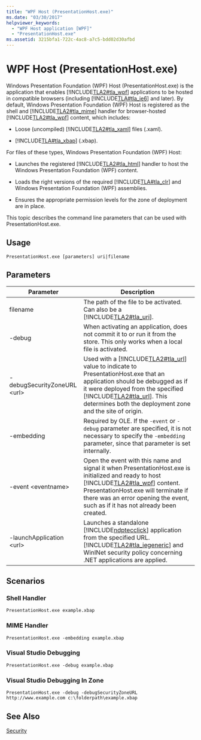 ```yaml
---
title: "WPF Host (PresentationHost.exe)"
ms.date: "03/30/2017"
helpviewer_keywords: 
  - "WPF Host application [WPF]"
  - "PresentationHost.exe"
ms.assetid: 3215bfa1-722c-4ac8-a7c5-bdd02d30afbd
---
```

# WPF Host (PresentationHost.exe)
Windows Presentation Foundation (WPF) Host (PresentationHost.exe) is the application that enables [!INCLUDE[TLA2#tla_wpf](../../../../includes/tla2sharptla-wpf-md.md)] applications to be hosted in compatible browsers (including [!INCLUDE[TLA#tla_ie6](../../../../includes/tlasharptla-ie6-md.md)] and later). By default, Windows Presentation Foundation (WPF) Host is registered as the shell and [!INCLUDE[TLA2#tla_mime](../../../../includes/tla2sharptla-mime-md.md)] handler for browser-hosted [!INCLUDE[TLA2#tla_wpf](../../../../includes/tla2sharptla-wpf-md.md)] content, which includes:  

- Loose (uncompiled) [!INCLUDE[TLA2#tla_xaml](../../../../includes/tla2sharptla-xaml-md.md)] files (.xaml).  

- [!INCLUDE[TLA#tla_xbap](../../../../includes/tlasharptla-xbap-md.md)] (.xbap).  

 For files of these types, Windows Presentation Foundation (WPF) Host:  

- Launches the registered [!INCLUDE[TLA2#tla_html](../../../../includes/tla2sharptla-html-md.md)] handler to host the Windows Presentation Foundation (WPF) content.  

- Loads the right versions of the required [!INCLUDE[TLA#tla_clr](../../../../includes/tlasharptla-clr-md.md)] and Windows Presentation Foundation (WPF) assemblies.  

- Ensures the appropriate permission levels for the zone of deployment are in place.  

 This topic describes the command line parameters that can be used with PresentationHost.exe.  

## Usage  
 `PresentationHost.exe [parameters] uri|filename`  

## Parameters  


|          Parameter           |                                                                                                                                                                     Description                                                                                                                                                                      |
|------------------------------|------------------------------------------------------------------------------------------------------------------------------------------------------------------------------------------------------------------------------------------------------------------------------------------------------------------------------------------------------|
|           filename           |                                                                                                              The path of the file to be activated. Can also be a [!INCLUDE[TLA2#tla_uri](../../../../includes/tla2sharptla-uri-md.md)].                                                                                                              |
|            -debug            |                                                                                                           When activating an application, does not commit it to or run it from the store. This only works when a local file is activated.                                                                                                            |
| -debugSecurityZoneURL \<url> | Used with a [!INCLUDE[TLA2#tla_url](../../../../includes/tla2sharptla-url-md.md)] value to indicate to PresentationHost.exe that an application should be debugged as if it were deployed from the specified [!INCLUDE[TLA2#tla_url](../../../../includes/tla2sharptla-url-md.md)]. This determines both the deployment zone and the site of origin. |
|          -embedding          |                                                                                       Required by OLE. If the `-event` or `-debug` parameter are specified, it is not necessary to specify the `-embedding` parameter, since that parameter is set internally.                                                                                       |
|     -event \<eventname>      |                    Open the event with this name and signal it when PresentationHost.exe is initialized and ready to host [!INCLUDE[TLA2#tla_wpf](../../../../includes/tla2sharptla-wpf-md.md)] content. PresentationHost.exe will terminate if there was an error opening the event, such as if it has not already been created.                    |
|  -launchApplication \<url>   |                                  Launches a standalone [!INCLUDE[ndptecclick](../../../../includes/ndptecclick-md.md)] application from the specified URL. [!INCLUDE[TLA2#tla_iegeneric](../../../../includes/tla2sharptla-iegeneric-md.md)] and WinINet security policy concerning .NET applications are applied.                                   |

## Scenarios  

### Shell Handler  
 `PresentationHost.exe example.xbap`  

### MIME Handler  
 `PresentationHost.exe -embedding example.xbap`  

### Visual Studio Debugging  
 `PresentationHost.exe -debug example.xbap`  

### Visual Studio Debugging In Zone  
 `PresentationHost.exe -debug -debugSecurityZoneURL http://www.example.com c:\folderpath\example.xbap`  

## See Also  
 [Security](../../../../docs/framework/wpf/security-wpf.md)
